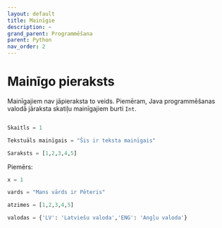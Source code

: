 ```yaml
---
layout: default
title: Mainīgie
description: ~
grand_parent: Programmēšana
parent: Python
nav_order: 2
---
```

# Mainīgo pieraksts

Mainīgajiem nav jāpieraksta to veids. Piemēram, Java programmēšanas valodā jāraksta skatiļu mainīgajiem burti `Int`.

~~~python

Skaitls = 1

Tekstuāls mainīgais = "Šis ir teksta mainīgais"

Saraksts = [1,2,3,4,5]

~~~

Piemērs:

~~~python
x = 1

vards = "Mans vārds ir Pēteris"

atzimes = [1,2,3,4,5]

valodas = {'LV': 'Latviešu valoda','ENG': 'Angļu valoda'}
~~~
